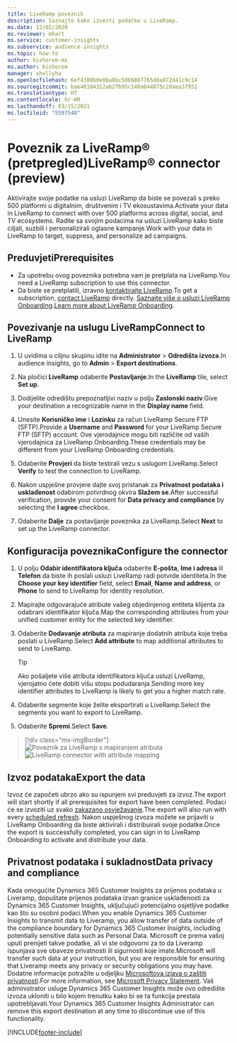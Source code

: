 ```yaml
---
title: LiveRamp poveznik
description: Saznajte kako izvesti podatke u LiveRamp.
ms.date: 12/02/2020
ms.reviewer: mhart
ms.service: customer-insights
ms.subservice: audience-insights
ms.topic: how-to
author: kishorem-ms
ms.author: kishorem
manager: shellyha
ms.openlocfilehash: 6ef4388b0e8ba8bc5866807765d8a872d41c9c14
ms.sourcegitcommit: bae40184312ab27b95c140a044875c2daea37951
ms.translationtype: HT
ms.contentlocale: hr-HR
ms.lasthandoff: 03/15/2021
ms.locfileid: "5597548"
---
```

# <a name="liverampreg-connector-preview"></a><span data-ttu-id="85328-103">Poveznik za LiveRamp&reg; (pretpregled)</span><span class="sxs-lookup"><span data-stu-id="85328-103">LiveRamp&reg; connector (preview)</span></span>

<span data-ttu-id="85328-104">Aktivirajte svoje podatke na usluzi LiveRamp da biste se povezali s preko 500 platformi u digitalnim, društvenim i TV ekosustavima.</span><span class="sxs-lookup"><span data-stu-id="85328-104">Activate your data in LiveRamp to connect with over 500 platforms across digital, social, and TV ecosystems.</span></span> <span data-ttu-id="85328-105">Radite sa svojim podacima na usluzi LiveRamp kako biste ciljali, suzbili i personalizirali oglasne kampanje.</span><span class="sxs-lookup"><span data-stu-id="85328-105">Work with your data in LiveRamp to target, suppress, and personalize ad campaigns.</span></span>

## <a name="prerequisites"></a><span data-ttu-id="85328-106">Preduvjeti</span><span class="sxs-lookup"><span data-stu-id="85328-106">Prerequisites</span></span>

- <span data-ttu-id="85328-107">Za upotrebu ovog poveznika potrebna vam je pretplata na LiveRamp.</span><span class="sxs-lookup"><span data-stu-id="85328-107">You need a LiveRamp subscription to use this connector.</span></span>
- <span data-ttu-id="85328-108">Da biste se pretplatili, izravno [kontaktirajte LiveRamp](https://liveramp.com/contact/).</span><span class="sxs-lookup"><span data-stu-id="85328-108">To get a subscription, [contact LiveRamp](https://liveramp.com/contact/) directly.</span></span> <span data-ttu-id="85328-109">[Saznajte više o usluzi LiveRamp Onboarding](https://liveramp.com/our-platform/data-onboarding/).</span><span class="sxs-lookup"><span data-stu-id="85328-109">[Learn more about LiveRamp Onboarding](https://liveramp.com/our-platform/data-onboarding/).</span></span>

## <a name="connect-to-liveramp"></a><span data-ttu-id="85328-110">Povezivanje na uslugu LiveRamp</span><span class="sxs-lookup"><span data-stu-id="85328-110">Connect to LiveRamp</span></span>

1. <span data-ttu-id="85328-111">U uvidima u ciljnu skupinu idite na **Administrator** > **Odredišta izvoza**.</span><span class="sxs-lookup"><span data-stu-id="85328-111">In audience insights, go to **Admin** > **Export destinations**.</span></span>

1. <span data-ttu-id="85328-112">Na pločici **LiveRamp** odaberite **Postavljanje**.</span><span class="sxs-lookup"><span data-stu-id="85328-112">In the **LiveRamp** tile, select **Set up**.</span></span>

1. <span data-ttu-id="85328-113">Dodijelite odredištu prepoznatljivi naziv u polju **Zaslonski naziv**.</span><span class="sxs-lookup"><span data-stu-id="85328-113">Give your destination a recognizable name in the **Display name** field.</span></span>

1. <span data-ttu-id="85328-114">Unesite **Korisničko ime** i **Lozinku** za račun LiveRamp Secure FTP (SFTP).</span><span class="sxs-lookup"><span data-stu-id="85328-114">Provide a **Username** and **Password** for your LiveRamp Secure FTP (SFTP) account.</span></span>
<span data-ttu-id="85328-115">Ove vjerodajnice mogu biti različite od vaših vjerodajnica za LiveRamp Onboarding.</span><span class="sxs-lookup"><span data-stu-id="85328-115">These credentials may be different from your LiveRamp Onboarding credentials.</span></span>

1. <span data-ttu-id="85328-116">Odaberite **Provjeri** da biste testirali vezu s uslugom LiveRamp.</span><span class="sxs-lookup"><span data-stu-id="85328-116">Select **Verify** to test the connection to LiveRamp.</span></span>

1. <span data-ttu-id="85328-117">Nakon uspješne provjere dajte svoj pristanak za **Privatnost podataka i usklađenost** odabirom potvrdnog okvira **Slažem se**.</span><span class="sxs-lookup"><span data-stu-id="85328-117">After successful verification, provide your consent for **Data privacy and compliance** by selecting the **I agree** checkbox.</span></span>

1. <span data-ttu-id="85328-118">Odaberite **Dalje** za postavljanje poveznika za LiveRamp.</span><span class="sxs-lookup"><span data-stu-id="85328-118">Select **Next** to set up the LiveRamp connector.</span></span>

## <a name="configure-the-connector"></a><span data-ttu-id="85328-119">Konfiguracija poveznika</span><span class="sxs-lookup"><span data-stu-id="85328-119">Configure the connector</span></span>

1. <span data-ttu-id="85328-120">U polju **Odabir identifikatora ključa** odaberite **E-pošta**, **Ime i adresa** ili **Telefon** da biste ih poslali usluzi LiveRamp radi potvrde identiteta.</span><span class="sxs-lookup"><span data-stu-id="85328-120">In the **Choose your key identifier** field, select **Email**,  **Name and address**, or **Phone** to send to LiveRamp for identity resolution.</span></span>

1. <span data-ttu-id="85328-121">Mapirajte odgovarajuće atribute vašeg objedinjenog entiteta klijenta za odabrani identifikator ključa.</span><span class="sxs-lookup"><span data-stu-id="85328-121">Map the corresponding attributes from your unified customer entity for the selected key identifier.</span></span>

1. <span data-ttu-id="85328-122">Odaberite **Dodavanje atributa** za mapiranje dodatnih atributa koje treba poslati u LiveRamp.</span><span class="sxs-lookup"><span data-stu-id="85328-122">Select **Add attribute** to map additional attributes to send to LiveRamp.</span></span>

   > [!TIP]
   > <span data-ttu-id="85328-123">Ako pošaljete više atributa identifikatora ključa usluzi LiveRamp, vjerojatno ćete dobiti višu stopu podudaranja.</span><span class="sxs-lookup"><span data-stu-id="85328-123">Sending more key identifier attributes to LiveRamp is likely to get you a higher match rate.</span></span>

1. <span data-ttu-id="85328-124">Odaberite segmente koje želite eksportirati u LiveRamp.</span><span class="sxs-lookup"><span data-stu-id="85328-124">Select the segments you want to export to LiveRamp.</span></span>

1. <span data-ttu-id="85328-125">Odaberite **Spremi**.</span><span class="sxs-lookup"><span data-stu-id="85328-125">Select **Save**.</span></span>

> [!div class="mx-imgBorder"]
> <span data-ttu-id="85328-126">![Poveznik za LiveRamp s mapiranjem atributa](media/export-liveramp-segments.png "Poveznik za LiveRamp s mapiranjem atributa")</span><span class="sxs-lookup"><span data-stu-id="85328-126">![LiveRamp connector with attribute mapping](media/export-liveramp-segments.png "LiveRamp connector with attribute mapping")</span></span>

## <a name="export-the-data"></a><span data-ttu-id="85328-127">Izvoz podataka</span><span class="sxs-lookup"><span data-stu-id="85328-127">Export the data</span></span>

<span data-ttu-id="85328-128">Izvoz će započeti ubrzo ako su ispunjeni svi preduvjeti za izvoz.</span><span class="sxs-lookup"><span data-stu-id="85328-128">The export will start shortly if all prerequisites for export have been completed.</span></span> <span data-ttu-id="85328-129">Podaci će se izvoziti uz svako [zakazano osvježavanje](system.md#schedule-tab).</span><span class="sxs-lookup"><span data-stu-id="85328-129">The export will also run with every [scheduled refresh](system.md#schedule-tab).</span></span>
<span data-ttu-id="85328-130">Nakon uspješnog izvoza možete se prijaviti u LiveRamp Onboarding da biste aktivirali i distribuirali svoje podatke.</span><span class="sxs-lookup"><span data-stu-id="85328-130">Once the export is successfully completed, you can sign in to LiveRamp Onboarding to activate and distribute your data.</span></span>

## <a name="data-privacy-and-compliance"></a><span data-ttu-id="85328-131">Privatnost podataka i sukladnost</span><span class="sxs-lookup"><span data-stu-id="85328-131">Data privacy and compliance</span></span>

<span data-ttu-id="85328-132">Kada omogućite Dynamics 365 Customer Insights za prijenos podataka u Liveramp, dopuštate prijenos podataka izvan granice usklađenosti za Dynamics 365 Customer Insights, uključujući potencijalno osjetljive podatke kao što su osobni podaci.</span><span class="sxs-lookup"><span data-stu-id="85328-132">When you enable Dynamics 365 Customer Insights to transmit data to Liveramp, you allow transfer of data outside of the compliance boundary for Dynamics 365 Customer Insights, including potentially sensitive data such as Personal Data.</span></span> <span data-ttu-id="85328-133">Microsoft će prema vašoj uputi prenijeti takve podatke, ali vi ste odgovorni za to da Liveramp ispunjava sve obaveze privatnosti ili sigurnosti koje imate.</span><span class="sxs-lookup"><span data-stu-id="85328-133">Microsoft will transfer such data at your instruction, but you are responsible for ensuring that Liveramp meets any privacy or security obligations you may have.</span></span> <span data-ttu-id="85328-134">Dodatne informacije potražite u odjeljku [Microsoftova izjava o zaštiti privatnosti](https://go.microsoft.com/fwlink/?linkid=396732).</span><span class="sxs-lookup"><span data-stu-id="85328-134">For more information, see [Microsoft Privacy Statement](https://go.microsoft.com/fwlink/?linkid=396732).</span></span>
<span data-ttu-id="85328-135">Vaš administrator usluge Dynamics 365 Customer Insights može ovo odredište izvoza ukloniti u bilo kojem trenutku kako bi se ta funkcija prestala upotrebljavati.</span><span class="sxs-lookup"><span data-stu-id="85328-135">Your Dynamics 365 Customer Insights Administrator can remove this export destination at any time to discontinue use of this functionality.</span></span>

[!INCLUDE[footer-include](../includes/footer-banner.md)]